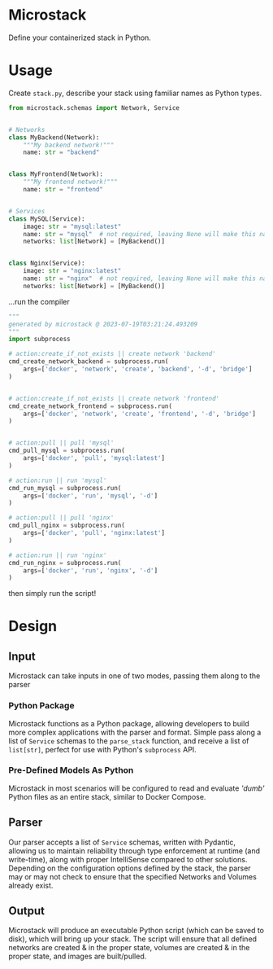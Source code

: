 # Microstack
Define your containerized stack in Python.

# Usage
Create `stack.py`, describe your stack using familiar names as Python types.
```python
from microstack.schemas import Network, Service


# Networks
class MyBackend(Network):
    """My backend network!"""
    name: str = "backend"


class MyFrontend(Network):
    """My frontend network!"""
    name: str = "frontend"


# Services
class MySQL(Service):
    image: str = "mysql:latest"
    name: str = "mysql"  # not required, leaving None will make this name lowercase
    networks: list[Network] = [MyBackend()]


class Nginx(Service):
    image: str = "nginx:latest"
    name: str = "nginx"  # not required, leaving None will make this name lowercase
    networks: list[Network] = [MyBackend()]
```
...run the compiler
```python
"""
generated by microstack @ 2023-07-19T03:21:24.493209
"""
import subprocess

# action:create_if_not_exists || create network 'backend'
cmd_create_network_backend = subprocess.run(
    args=['docker', 'network', 'create', 'backend', '-d', 'bridge']
)


# action:create_if_not_exists || create network 'frontend'
cmd_create_network_frontend = subprocess.run(
    args=['docker', 'network', 'create', 'frontend', '-d', 'bridge']
)


# action:pull || pull 'mysql'
cmd_pull_mysql = subprocess.run(
    args=['docker', 'pull', 'mysql:latest']
)

# action:run || run 'mysql'
cmd_run_mysql = subprocess.run(
    args=['docker', 'run', 'mysql', '-d']
)

# action:pull || pull 'nginx'
cmd_pull_nginx = subprocess.run(
    args=['docker', 'pull', 'nginx:latest']
)

# action:run || run 'nginx'
cmd_run_nginx = subprocess.run(
    args=['docker', 'run', 'nginx', '-d']
)

```
then simply run the script!



# Design


## Input
Microstack can take inputs in one of two modes, passing them along to the parser

### Python Package
Microstack functions as a Python package, allowing developers to build more complex applications with the parser and
format. Simple pass along a list of `Service` schemas to the `parse_stack` function, and receive a list of `list[str]`,
perfect for use with Python's `subprocess` API.

### Pre-Defined Models As Python
Microstack in most scenarios will be configured to read and evaluate *'dumb'* Python files as an entire stack, similar 
to Docker Compose.


## Parser
Our parser accepts a list of `Service` schemas, written with Pydantic, allowing us to maintain reliability through
type enforcement at runtime (and write-time), along with proper IntelliSense compared to other solutions. Depending on
the configuration options defined by the stack, the parser may or may not check to ensure that the specified Networks
and Volumes already exist.


## Output
Microstack will produce an executable Python script (which can be saved to disk), which will bring up your stack. The script
will ensure that all defined networks are created & in the proper state, volumes are created & in the proper state, and
images are built/pulled.